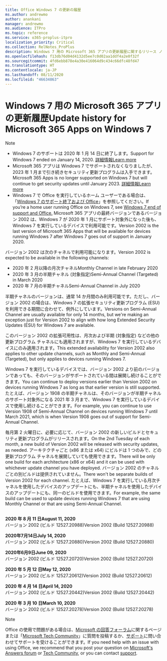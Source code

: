 ```yaml
---
title: Office Windows 7 の更新の履歴
ms.author: andrewmo
author: anankani
manager: andrewmo
ms.audience: ITPro
ms.topic: reference
ms.service: o365-proplus-itpro
localization_priority: Critical
ms.collection: RelNotes_ProPlus
description: Windows 7 用の Microsoft 365 アプリの更新履歴に関するリリース ノートを提供
ms.openlocfilehash: f13db76d04d4132d5ee7c0d02aa1ddf4a2e0f32f
ms.sourcegitcommit: 4fd6ebb878e4a30e416064d9c434c66dfc48fd47
ms.translationtype: HT
ms.contentlocale: ja-JP
ms.lasthandoff: 08/11/2020
ms.locfileid: "46634863"
---
```

# <a name="update-history-for-microsoft-365-apps-on-windows-7"></a><span data-ttu-id="b41f5-103">Windows 7 用の Microsoft 365 アプリの更新履歴</span><span class="sxs-lookup"><span data-stu-id="b41f5-103">Update history for Microsoft 365 Apps on Windows 7</span></span> 

 > [!NOTE]
>
>- <span data-ttu-id="b41f5-104">Windows 7 のサポートは 2020 年 1 月 14 日に終了します。</span><span class="sxs-lookup"><span data-stu-id="b41f5-104">Support for Windows 7 ended on January 14, 2020.</span></span> [<span data-ttu-id="b41f5-105">詳細情報</span><span class="sxs-lookup"><span data-stu-id="b41f5-105">Learn more</span></span>](https://www.microsoft.com/microsoft-365/windows/end-of-windows-7-support?rtc=1)
>- <span data-ttu-id="b41f5-106">Microsoft 365 アプリは Windows 7 でサポートされなくなりましたが、2023 年 1 月まで引き続きセキュリティ更新プログラムは入手できます。</span><span class="sxs-lookup"><span data-stu-id="b41f5-106">Microsoft 365 Apps is no longer supported on Windows 7 but will continue to get security updates until January 2023.</span></span> [<span data-ttu-id="b41f5-107">詳細情報</span><span class="sxs-lookup"><span data-stu-id="b41f5-107">Learn more</span></span>](https://docs.microsoft.com/DeployOffice/windows-7-support)
>- <span data-ttu-id="b41f5-108">Windows 7 で Office を実行しているホーム ユーザーである場合は、「[Windows 7 のサポート終了および Office](https://support.office.com/en-us/article/windows-7-end-of-support-and-office-78f20fab-b57b-44d7-8368-06a8493f3cb9?ui=en-US&rs=en-US&ad=US)」を参照してください。</span><span class="sxs-lookup"><span data-stu-id="b41f5-108">If you’re a home user running Office on Windows 7, see [Windows 7 end of support and Office.](https://support.office.com/en-us/article/windows-7-end-of-support-and-office-78f20fab-b57b-44d7-8368-06a8493f3cb9?ui=en-US&rs=en-US&ad=US)</span></span>
<span data-ttu-id="b41f5-109">Microsoft 365 アプリの最終バージョンであるバージョン 2002 は、Windows 7 が 2020 年 1 月にサポート対象外になった後も、Windows 7 を実行しているデバイスで利用可能です。</span><span class="sxs-lookup"><span data-stu-id="b41f5-109">Version 2002 is the last version of Microsoft 365 Apps that will be available for devices running Windows 7 after Windows 7 goes out of support in January 2020.</span></span>  

<span data-ttu-id="b41f5-110">バージョン 2002 は次のチャネルで利用可能になります。</span><span class="sxs-lookup"><span data-stu-id="b41f5-110">Version 2002 is expected to be available in the following channels:</span></span>
- <span data-ttu-id="b41f5-111">2020 年 2 月以降の月次チャネル</span><span class="sxs-lookup"><span data-stu-id="b41f5-111">Monthly Channel in late February 2020</span></span>
- <span data-ttu-id="b41f5-112">2020 年 3 月の半期チャネル (対象指定)</span><span class="sxs-lookup"><span data-stu-id="b41f5-112">Semi-Annual Channel (Targeted) in March 2020</span></span>
- <span data-ttu-id="b41f5-113">2020 年 7 月の半期チャネル</span><span class="sxs-lookup"><span data-stu-id="b41f5-113">Semi-Annual Channel in July 2020</span></span>

<span data-ttu-id="b41f5-114">半期チャネルのバージョンは、通常 14 か月間のみ利用可能です。ただし、バージョン 2002 の場合は、Windows 7 の拡張セキュリティ更新プログラム (ESU) を利用できる期間に合わせて、例外にしています。</span><span class="sxs-lookup"><span data-stu-id="b41f5-114">Versions on Semi-Annual Channel are usually available for only 14 months, but we're making an exception just for Version 2002 to align with how long Extended Security Updates (ESU) for Windows 7 are available.</span></span>

<span data-ttu-id="b41f5-115">このバージョン 2002 の拡張可用性は、月次および半期 (対象指定) などの他の更新プログラム チャネルにも適用されますが、Windows 7 を実行しているデバイスにのみ適用されます。</span><span class="sxs-lookup"><span data-stu-id="b41f5-115">This extended availability for Version 2002 also applies to other update channels, such as Monthly and Semi-Annual (Targeted), but only applies to devices running Windows 7.</span></span>

<span data-ttu-id="b41f5-116">Windows 7 を実行しているデバイスでは、バージョン 2002 より前のバージョンであっても、そのバージョンがサポートされている間は展開し続けることができます。</span><span class="sxs-lookup"><span data-stu-id="b41f5-116">You can continue to deploy versions earlier than Version 2002 on devices running Windows 7 as long as that earlier version is still supported.</span></span> <span data-ttu-id="b41f5-117">たとえば、バージョン 1908 の半期チャネルは、そのバージョンが半期チャネルのサポート対象外になる 2021 年 3 月まで、Windows 7 を実行しているデバイスで使用し続けることができます。</span><span class="sxs-lookup"><span data-stu-id="b41f5-117">For example, you can continue to use Version 1908 of Semi-Annual Channel on devices running Windows 7 until March 2021, which is when Version 1908 goes out of support for Semi-Annual Channel.</span></span>

<span data-ttu-id="b41f5-118">毎月第 2 火曜日に、必要に応じて、バージョン 2002 の新しいビルドとセキュリティ更新プログラムがリリースされます。</span><span class="sxs-lookup"><span data-stu-id="b41f5-118">On the 2nd Tuesday of each month, a new build of Version 2002 will be released with security updates, as needed.</span></span> <span data-ttu-id="b41f5-119">アーキテクチャごと (x86 または x64) にビルドは 1 つのみで、どの更新プログラム チャネルを展開していても使用できます。</span><span class="sxs-lookup"><span data-stu-id="b41f5-119">There will be only one build for each architecture (x86 or x64) and it can be used with whichever update channel you have deployed.</span></span> <span data-ttu-id="b41f5-120">バージョン 2002 のチャネルごとの別ビルドは提供されていません。</span><span class="sxs-lookup"><span data-stu-id="b41f5-120">There won't be separate builds of Version 2002 for each channel.</span></span> <span data-ttu-id="b41f5-121">たとえば、Windows 7 を実行している月次チャネルを使用したデバイスのアップデートにも、半期チャネルを使用したデバイスのアップデートにも、同一のビルドを使用できます。</span><span class="sxs-lookup"><span data-stu-id="b41f5-121">For example, the same build can be used to update devices running Windows 7 that are using Monthly Channel or that are using Semi-Annual Channel.</span></span>

##

[//]: # (削除しないでください)

<span data-ttu-id="b41f5-123">**2020 年 8 月 11 日**</span><span class="sxs-lookup"><span data-stu-id="b41f5-123">**August 11, 2020**</span></span><br/>
<span data-ttu-id="b41f5-124">バージョン 2002 (ビルド 12527.20988)</span><span class="sxs-lookup"><span data-stu-id="b41f5-124">Version 2002 (Build 12527.20988)</span></span><br/>

<span data-ttu-id="b41f5-125">**2020年7月14日**</span><span class="sxs-lookup"><span data-stu-id="b41f5-125">**July 14, 2020**</span></span><br/>
<span data-ttu-id="b41f5-126">バージョン 2002 (ビルド 12527.20880)</span><span class="sxs-lookup"><span data-stu-id="b41f5-126">Version 2002 (Build 12527.20880)</span></span><br/>

<span data-ttu-id="b41f5-127">**2020年6月9日**</span><span class="sxs-lookup"><span data-stu-id="b41f5-127">**June 09, 2020**</span></span><br/>
<span data-ttu-id="b41f5-128">バージョン 2002 (ビルド 12527.20720)</span><span class="sxs-lookup"><span data-stu-id="b41f5-128">Version 2002 (Build 12527.20720)</span></span><br/>

<span data-ttu-id="b41f5-129">**2020 年 5 月 12 日**</span><span class="sxs-lookup"><span data-stu-id="b41f5-129">**May 12, 2020**</span></span><br/>
<span data-ttu-id="b41f5-130">バージョン 2002 (ビルド 12527.20612)</span><span class="sxs-lookup"><span data-stu-id="b41f5-130">Version 2002 (Build 12527.20612)</span></span><br/>

<span data-ttu-id="b41f5-131">**2020 年 4 月 14 日**</span><span class="sxs-lookup"><span data-stu-id="b41f5-131">**April 14, 2020**</span></span><br/>
<span data-ttu-id="b41f5-132">バージョン 2002 (ビルド 12527.20442)</span><span class="sxs-lookup"><span data-stu-id="b41f5-132">Version 2002 (Build 12527.20442)</span></span><br/>

<span data-ttu-id="b41f5-133">**2020 年 3 月 10 日**</span><span class="sxs-lookup"><span data-stu-id="b41f5-133">**March 10, 2020**</span></span><br/>
<span data-ttu-id="b41f5-134">バージョン 2002 (ビルド 12527.20278)</span><span class="sxs-lookup"><span data-stu-id="b41f5-134">Version 2002 (Build 12527.20278)</span></span><br/>




> [!NOTE]
> <span data-ttu-id="b41f5-135">Office の使用で問題がある場合は、[Microsoft の回答フォーラム](https://answers.microsoft.com/)に関するページまたは「[Microsoft Tech Community](https://techcommunity.microsoft.com/)」に質問を投稿するか、[サポート](https://support.microsoft.com/contactus)に問い合わせてサポートを受けることができます。</span><span class="sxs-lookup"><span data-stu-id="b41f5-135">If you need help with an issue with using Office, we recommend that you post your question on [Microsoft's Answers forum](https://answers.microsoft.com/) or [Tech Community](https://techcommunity.microsoft.com/), or you can contact [support](https://support.microsoft.com/contactus).</span></span>
